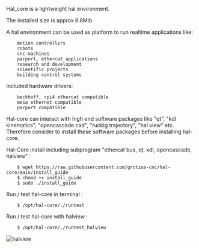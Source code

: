 Hal_core is a lightweight hal environment.

The installed size is approx 6.8Mib

A hal environment can be used as platform to run realtime applications like:

		motion controllers 
		robots
		cnc-machines 
		parport, ethercat applications
		research and development 
		scientific projects
		building control systems
		
Included hardware drivers:	

		beckhoff, rpi4 ethercat compatible
		mesa ethernet compatible
		parport compatible
	   
Hal-core can interact with high end software packages like "qt", "kdl kinematics", "opencascade cad", "ruckig trajectory", "hal view" etc.
Therefore consider to install these software packages before installing hal-core. 

Hal-Core install including subprogram "ethercat bus, qt, kdl, opencascade, halview" :

		$ wget https://raw.githubusercontent.com/grotius-cnc/hal-core/main/install_guide
		$ chmod +x install_guide
		$ sudo ./install_guide
	
Run / test hal-core in terminal :

		$ /opt/hal-core/./runtest

Run / test hal-core with halview :

		$ /opt/hal-core/./runtest_halview
		
![halview](https://user-images.githubusercontent.com/44880102/139556936-2f9da025-027b-4467-a3a4-c3cdaad8ad88.jpg)
